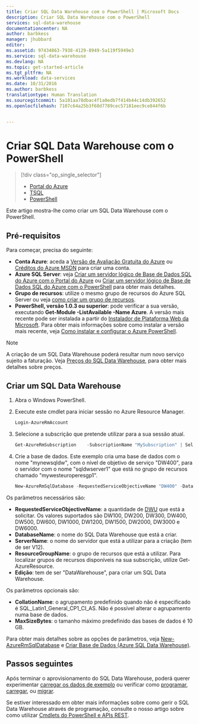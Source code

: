 ```yaml
---
title: Criar SQL Data Warehouse com o PowerShell | Microsoft Docs
description: Criar SQL Data Warehouse com o PowerShell
services: sql-data-warehouse
documentationcenter: NA
author: barbkess
manager: jhubbard
editor: 
ms.assetid: 97434863-7938-4129-8949-5a119f5949e3
ms.service: sql-data-warehouse
ms.devlang: NA
ms.topic: get-started-article
ms.tgt_pltfrm: NA
ms.workload: data-services
ms.date: 10/31/2016
ms.author: barbkess
translationtype: Human Translation
ms.sourcegitcommit: 5a101aa78dbac4f1a0edb7f414b44c14db392652
ms.openlocfilehash: 7107c64a25b3f60d7789cec57181eec9ce844f6b


---
```

# <a name="create-sql-data-warehouse-using-powershell"></a>Criar SQL Data Warehouse com o PowerShell
> [!div class="op_single_selector"]
> * [Portal do Azure](sql-data-warehouse-get-started-provision.md)
> * [TSQL](sql-data-warehouse-get-started-create-database-tsql.md)
> * [PowerShell](sql-data-warehouse-get-started-provision-powershell.md)
>
>

Este artigo mostra-lhe como criar um SQL Data Warehouse com o PowerShell.

## <a name="prerequisites"></a>Pré-requisitos
Para começar, precisa do seguinte:

* **Conta Azure**: aceda a [Versão de Avaliação Gratuita do Azure][Versão de Avaliação Gratuita do Azure] ou [Créditos do Azure MSDN][Créditos do Azure MSDN] para criar uma conta.
* **Azure SQL Server**: veja [Criar um servidor lógico de Base de Dados SQL do Azure com o Portal do Azure][Criar um servidor lógico de Base de Dados SQL do Azure com o Portal do Azure] ou [Criar um servidor lógico de Base de Dados SQL do Azure com o PowerShell][Criar um servidor lógico de Base de Dados SQL do Azure com o PowerShell] para obter mais detalhes.
* **Grupo de recursos**: utilize o mesmo grupo de recursos do Azure SQL Server ou veja [como criar um grupo de recursos][como criar um grupo de recursos].
* **PowerShell, versão 1.0.3 ou superior**: pode verificar a sua versão, executando **Get-Module -ListAvailable -Name Azure**.  A versão mais recente pode ser instalada a partir do [Instalador de Plataforma Web da Microsoft][Instalador de Plataforma Web da Microsoft].  Para obter mais informações sobre como instalar a versão mais recente, veja [Como instalar e configurar o Azure PowerShell][Como instalar e configurar o Azure PowerShell].

> [!NOTE]
> A criação de um SQL Data Warehouse poderá resultar num novo serviço sujeito a faturação.  Veja [Preços do SQL Data Warehouse][Preços do SQL Data Warehouse], para obter mais detalhes sobre preços.
>
>

## <a name="create-a-sql-data-warehouse"></a>Criar um SQL Data Warehouse
1. Abra o Windows PowerShell.
2. Execute este cmdlet para iniciar sessão no Azure Resource Manager.

    ```Powershell
    Login-AzureRmAccount
    ```
3. Selecione a subscrição que pretende utilizar para a sua sessão atual.

    ```Powershell
    Get-AzureRmSubscription    -SubscriptionName "MySubscription" | Select-AzureRmSubscription
    ```
4. Crie a base de dados. Este exemplo cria uma base de dados com o nome "mynewsqldw", com o nível de objetivo de serviço "DW400", para o servidor com o nome "sqldwserver1" que está no grupo de recursos chamado "mywesteuroperesgp1".

   ```Powershell
   New-AzureRmSqlDatabase -RequestedServiceObjectiveName "DW400" -DatabaseName "mynewsqldw" -ServerName "sqldwserver1" -ResourceGroupName "mywesteuroperesgp1" -Edition "DataWarehouse" -CollationName "SQL_Latin1_General_CP1_CI_AS" -MaxSizeBytes 10995116277760
   ```

Os parâmetros necessários são:

* **RequestedServiceObjectiveName**: a quantidade de [DWU][DWU] que está a solicitar.  Os valores suportados são DW100, DW200, DW300, DW400, DW500, DW600, DW1000, DW1200, DW1500, DW2000, DW3000 e DW6000.
* **DatabaseName**: o nome do SQL Data Warehouse que está a criar.
* **ServerName**: o nome do servidor que está a utilizar para a criação (tem de ser V12).
* **ResourceGroupName**: o grupo de recursos que está a utilizar.  Para localizar grupos de recursos disponíveis na sua subscrição, utilize Get-AzureResource.
* **Edição**: tem de ser "DataWarehouse", para criar um SQL Data Warehouse.

Os parâmetros opcionais são:

* **CollationName**: o agrupamento predefinido quando não é especificado é SQL_Latin1_General_CP1_CI_AS.  Não é possível alterar o agrupamento numa base de dados.
* **MaxSizeBytes**: o tamanho máximo predefinido das bases de dados é 10 GB.

Para obter mais detalhes sobre as opções de parâmetros, veja [New-AzureRmSqlDatabase][New-AzureRmSqlDatabase] e [Criar Base de Dados (Azure SQL Data Warehouse)][Criar Base de Dados (Azure SQL Data Warehouse)].

## <a name="next-steps"></a>Passos seguintes
Após terminar o aprovisionamento do SQL Data Warehouse, poderá querer experimentar [carregar os dados de exemplo][carregar os dados de exemplo] ou verificar como [programar][programar], [carregar][carregar], ou [migrar][migrar].

Se estiver interessado em obter mais informações sobre como gerir o SQL Data Warehouse através de programação, consulte o nosso artigo sobre como utilizar [Cmdlets do PowerShell e APIs REST][Cmdlets do PowerShell e APIs REST].

<!--Image references-->

<!--Article references-->
[DWU]: ./sql-data-warehouse-overview-what-is.md#data-warehouse-units
[migrar]: ./sql-data-warehouse-overview-migrate.md
[programar]: ./sql-data-warehouse-overview-develop.md
[carregar]: ./sql-data-warehouse-load-with-bcp.md
[carregar os dados de exemplo]: ./sql-data-warehouse-load-sample-databases.md
[Cmdlets do PowerShell e APIs REST]: ./sql-data-warehouse-reference-powershell-cmdlets.md
[regras de firewall]: ../sql-database-configure-firewall-settings.md

[Como instalar e configurar o Azure PowerShell]: ../powershell-install-configure.md
[como criar um SQL Data Warehouse a partir do Portal do Azure]: ./sql-data-warehouse-get-started-provision.md
[Criar um servidor lógico de Base de Dados SQL do Azure com o Portal do Azure]: ../sql-database/sql-database-get-started.md#create-logical-server-bk
[Criar um servidor lógico de Base de Dados SQL do Azure com o PowerShell]: ../sql-database/sql-database-get-started-powershell.md#database-setup-create-a-resource-group-server-and-firewall-rule
[como criar um grupo de recursos]: ../resource-group-template-deploy-portal.md#create-resource-group

<!--MSDN references-->
[MSDN]: https://msdn.microsoft.com/library/azure/dn546722.aspx
[New-AzureRmSqlDatabase]: https://msdn.microsoft.com/library/mt619339.aspx
[Criar Base de Dados (Azure SQL Data Warehouse)]: https://msdn.microsoft.com/library/mt204021.aspx

<!--Other Web references-->
[Instalador de Plataforma Web da Microsoft]: https://aka.ms/webpi-azps
[Preços do SQL Data Warehouse]: https://azure.microsoft.com/pricing/details/sql-data-warehouse/
[Versão de Avaliação Gratuita do Azure]: https://azure.microsoft.com/pricing/free-trial/?WT.mc_id=A261C142F
[Créditos do Azure MSDN]: https://azure.microsoft.com/pricing/member-offers/msdn-benefits-details/?WT.mc_id=A261C142F



<!--HONumber=Nov16_HO2-->



